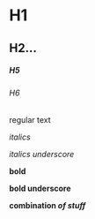 # H1
## H2...
##### H5
###### H6
regular text

*italics*

_italics underscore_

**bold**

__bold underscore__

**combination _of stuff_**

